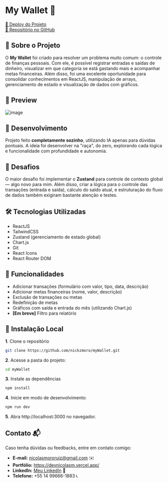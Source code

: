 # My Wallet 💸

[🔗 Deploy do Projeto](https://my-wallet-sand.vercel.app/)  
[📁 Repositório no GitHub](https://github.com/nickzmoro/myWallet)

## 📌 Sobre o Projeto

O **My Wallet** foi criado para resolver um problema muito comum: o controle de finanças pessoais. Com ele, é possível registrar entradas e saídas de dinheiro, visualizar em que categoria se está gastando mais e acompanhar metas financeiras. Além disso, foi uma excelente oportunidade para consolidar conhecimentos em ReactJS, manipulação de arrays, gerenciamento de estado e visualização de dados com gráficos.

## 📸 Preview

![image](https://github.com/user-attachments/assets/f045b0bc-a0df-49cb-87bd-5e1cded073ce)

## 🧠 Desenvolvimento

Projeto feito **completamente sozinho**, utilizando IA apenas para dúvidas pontuais. A ideia foi desenvolver na "raça", do zero, explorando cada lógica e funcionalidade com profundidade e autonomia.

## 🚧 Desafios

O maior desafio foi implementar o **Zustand** para controle de contexto global — algo novo para mim. Além disso, criar a lógica para o controle das transações (entrada e saída), cálculo do saldo atual, e estruturação do fluxo de dados também exigiram bastante atenção e testes.

## 🛠 Tecnologias Utilizadas

- ReactJS
- TailwindCSS
- Zustand (gerenciamento de estado global)
- Chart.js
- Git
- React Icons
- React Router DOM

## 📌 Funcionalidades

- Adicionar transações (formulário com valor, tipo, data, descrição)
- Adicionar metas financeiras (nome, valor, descrição)
- Exclusão de transações ou metas
- Redefinição de metas
- Gráficos com saída e entrada do mês (utilizando Chart.js)
- **[Em breve]** Filtro para relatório

## 📁 Instalação Local

**1**. Clone o repositório
```bash
git clone https://github.com/nickzmoro/myWallet.git
```

**2**. Acesse a pasta do projeto:
```bash
cd myWallet
```

**3**. Instale as dependências
```bash
npm install
```

**4**. Inicie em modo de desenvolvimento:
```bash
npm run dev
```

**5**. Abra http://localhost:3000 no navegador.

## Contato 📬
Caso tenha dúvidas ou feedbacks, entre em contato comigo:

- **E-mail:** nicolasmororuiz@gmail.com ✉️
- **Portfólio:** https://devnicolasm.vercel.app/
- **LinkedIn:** [Meu LinkedIn](https://www.linkedin.com/in/devnicolas/) 🔗
- **Telefone:** +55 14 99666-1883 📞
